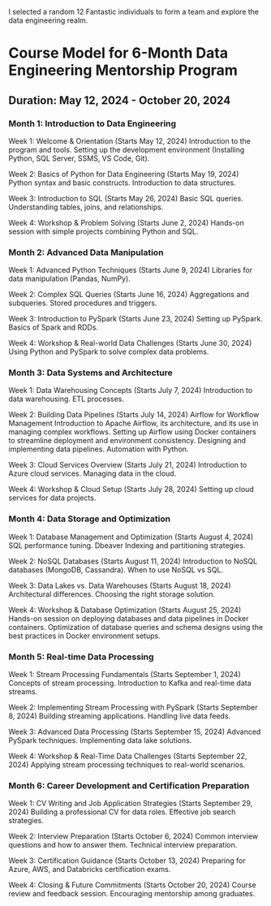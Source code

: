 I selected a random 12 Fantastic individuals to form a team and explore the data engineering realm. 


# Course Model for 6-Month Data Engineering Mentorship Program
## Duration: May 12, 2024 - October 20, 2024



### Month 1: Introduction to Data Engineering
Week 1: Welcome & Orientation (Starts May 12, 2024)
Introduction to the program and tools.
Setting up the development environment (Installing Python, SQL Server, SSMS, VS Code, Git).

Week 2: Basics of Python for Data Engineering (Starts May 19, 2024)
Python syntax and basic constructs.
Introduction to data structures.

Week 3: Introduction to SQL (Starts May 26, 2024)
Basic SQL queries.
Understanding tables, joins, and relationships.

Week 4: Workshop & Problem Solving (Starts June 2, 2024)
Hands-on session with simple projects combining Python and SQL.



### Month 2: Advanced Data Manipulation
Week 1: Advanced Python Techniques (Starts June 9, 2024)
Libraries for data manipulation (Pandas, NumPy).

Week 2: Complex SQL Queries (Starts June 16, 2024)
Aggregations and subqueries.
Stored procedures and triggers.

Week 3: Introduction to PySpark (Starts June 23, 2024)
Setting up PySpark.
Basics of Spark and RDDs.

Week 4: Workshop & Real-world Data Challenges (Starts June 30, 2024)
Using Python and PySpark to solve complex data problems.



### Month 3: Data Systems and Architecture
Week 1: Data Warehousing Concepts (Starts July 7, 2024)
Introduction to data warehousing.
ETL processes.

Week 2: Building Data Pipelines (Starts July 14, 2024)
Airflow for Workflow Management
Introduction to Apache Airflow, its architecture, and its use in managing complex workflows.
Setting up Airflow using Docker containers to streamline deployment and environment consistency.
Designing and implementing data pipelines.
Automation with Python.

Week 3: Cloud Services Overview (Starts July 21, 2024)
Introduction to Azure cloud services.
Managing data in the cloud.

Week 4: Workshop & Cloud Setup (Starts July 28, 2024)
Setting up cloud services for data projects.



### Month 4: Data Storage and Optimization
Week 1: Database Management and Optimization (Starts August 4, 2024)
SQL performance tuning.
Dbeaver
Indexing and partitioning strategies.

Week 2: NoSQL Databases (Starts August 11, 2024)
Introduction to NoSQL databases (MongoDB, Cassandra).
When to use NoSQL vs SQL.

Week 3: Data Lakes vs. Data Warehouses (Starts August 18, 2024)
Architectural differences.
Choosing the right storage solution.

Week 4: Workshop & Database Optimization (Starts August 25, 2024)
Hands-on session on deploying databases and data pipelines in Docker containers.
Optimization of database queries and schema designs using the best practices in Docker environment setups.



### Month 5: Real-time Data Processing
Week 1: Stream Processing Fundamentals (Starts September 1, 2024)
Concepts of stream processing.
Introduction to Kafka and real-time data streams.

Week 2: Implementing Stream Processing with PySpark (Starts September 8, 2024)
Building streaming applications.
Handling live data feeds.

Week 3: Advanced Data Processing (Starts September 15, 2024)
Advanced PySpark techniques.
Implementing data lake solutions.

Week 4: Workshop & Real-Time Data Challenges (Starts September 22, 2024)
Applying stream processing techniques to real-world scenarios.



### Month 6: Career Development and Certification Preparation
Week 1: CV Writing and Job Application Strategies (Starts September 29, 2024)
Building a professional CV for data roles.
Effective job search strategies.

Week 2: Interview Preparation (Starts October 6, 2024)
Common interview questions and how to answer them.
Technical interview preparation.

Week 3: Certification Guidance (Starts October 13, 2024)
Preparing for Azure, AWS, and Databricks certification exams.

Week 4: Closing & Future Commitments (Starts October 20, 2024)
Course review and feedback session.
Encouraging mentorship among graduates.
